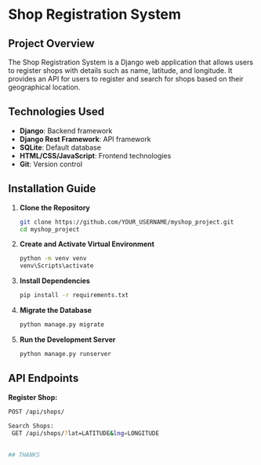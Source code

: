 # Shop Registration System

## Project Overview
The Shop Registration System is a Django web application that allows users to register shops with details such as name, latitude, and longitude. It provides an API for users to register and search for shops based on their geographical location.

## Technologies Used
- **Django**: Backend framework
- **Django Rest Framework**: API framework
- **SQLite**: Default database
- **HTML/CSS/JavaScript**: Frontend technologies
- **Git**: Version control

## Installation Guide
1. **Clone the Repository**
   ```bash
   git clone https://github.com/YOUR_USERNAME/myshop_project.git
   cd myshop_project
   
2. **Create and Activate Virtual Environment**
   ```bash
   python -m venv venv
   venv\Scripts\activate

4. **Install Dependencies**
   ```bash
   pip install -r requirements.txt

6. **Migrate the Database**
   ```bash
   python manage.py migrate

8. **Run the Development Server**
   ```bash
   python manage.py runserver

## API Endpoints
**Register Shop:** 
```bash
POST /api/shops/
 
Search Shops:
 GET /api/shops/?lat=LATITUDE&lng=LONGITUDE

     
## THANKS
   


